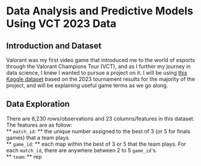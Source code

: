 # Data Analysis and Predictive Models Using VCT 2023 Data  

## Introduction and Dataset  
Valorant was my first video game that introduced me to the world of esports through the Valorant Champions Tour (VCT), and as I further my journey in data science, I knew I wanted to pursue a project on it. I will be using [this Kaggle dataset](https://www.kaggle.com/datasets/ediashtarevin/vct-champions-2023-stats?resource=download) based on the 2023 tournament results for the majority of the project, and will be explaining useful game terms as we go along.  

## Data Exploration  
There are 6,230 rows/observations and 23 columns/features in this dataset. The features are as follow:  
** `match_id`: ** the unique number assigned to the best of 3 (or 5 for finals games) that a team plays.  
** `game_id`: ** each map within the best of 3 or 5 that the team plays. For each `match_id`, there are anywhere between 2 to 5 `game_id`'s.  
** `team`: ** rep
